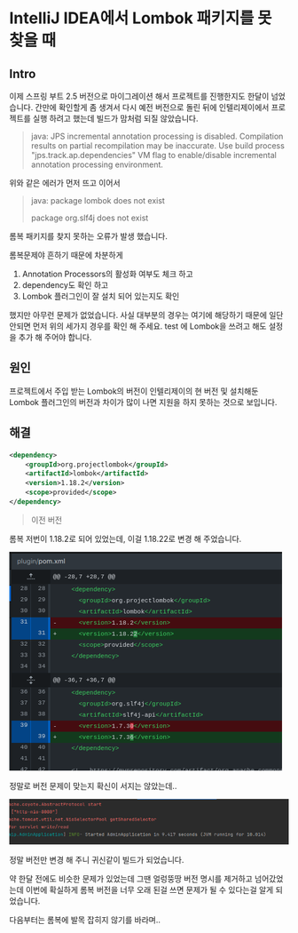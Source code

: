 # IntelliJ IDEA에서 Lombok 패키지를 못 찾을 때

## Intro

이제 스프링 부트 2.5 버전으로 마이그레이션 해서 프로젝트를 진행한지도 한달이 넘었습니다. 간만에 확인할게 좀 생겨서 다시 예전 버전으로 돌린 뒤에 인텔리제이에서 프로젝트를 실행 하려고 했는데 빌드가 맘처럼 되질 않았습니다.

> java: JPS incremental annotation processing is disabled. Compilation results on partial recompilation may be inaccurate. Use build process "jps.track.ap.dependencies" VM flag to enable/disable incremental annotation processing environment.

위와 같은 에러가 먼저 뜨고 이어서

> java: package lombok does not exist
>
> package org.slf4j does not exist

롬복 패키지를 찾지 못하는 오류가 발생 했습니다. 

롬복문제야 흔하기 때문에 차분하게 

1. Annotation Processors의 활성화 여부도 체크 하고
2. dependency도 확인 하고
3. Lombok 플러그인이 잘 설치 되어 있는지도 확인

했지만 아무런 문제가 없었습니다. 사실 대부분의 경우는 여기에 해당하기 때문에 일단 안되면 먼저 위의 세가지 경우를 확인 해 주세요. test 에 Lombok을 쓰려고 해도 설정을 추가 해 주어야 합니다.

## 원인

프로젝트에서 주입 받는 Lombok의 버전이 인텔리제이의 현 버전 및 설치해둔 Lombok 플러그인의 버전과 차이가 많이 나면 지원을 하지 못하는 것으로 보입니다.

## 해결

```xml
<dependency>
    <groupId>org.projectlombok</groupId>
    <artifactId>lombok</artifactId>
    <version>1.18.2</version>
    <scope>provided</scope>
</dependency>
```

> 이전 버전

롬복 저번이 1.18.2로 되어 있었는데, 이걸 1.18.22로 변경 해 주었습니다.

![image-20220427140035194](https://raw.githubusercontent.com/Shane-Park/mdblog/main/devlife/todayError/20220427.assets/image-20220427140035194.png)

정말로 버전 문제이 맞는지 확신이 서지는 않았는데..

![image-20220427140543660](https://raw.githubusercontent.com/Shane-Park/mdblog/main/devlife/todayError/20220427.assets/image-20220427140543660.png)

정말 버전만 변경 해 주니 귀신같이 빌드가 되었습니다.

약 한달 전에도 비슷한 문제가 있었는데 그땐 얼렁뚱땅 버전 명시를 제거하고 넘어갔었는데 이번에 확실하게 롬복 버전을 너무 오래 된걸 쓰면 문제가 될 수 있다는걸 알게 되었습니다.

다음부터는 롬복에 발목 잡히지 않기를 바라며..